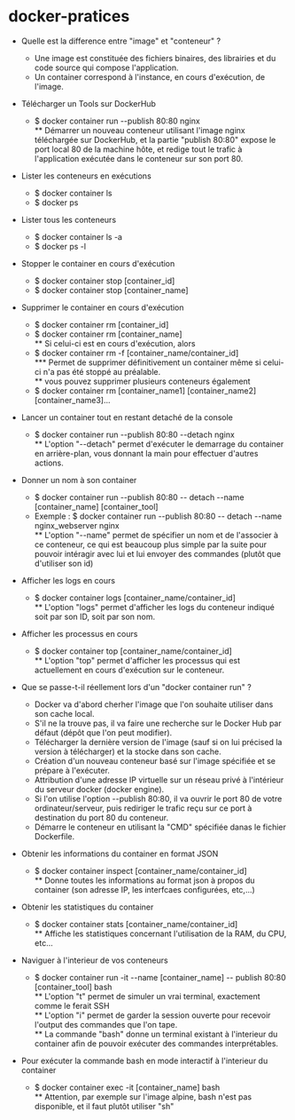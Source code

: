 # docker-pratices

* Quelle est la difference entre "image" et "conteneur" ?
  - Une image est constituée des fichiers binaires, des librairies et du code source qui compose l'application.
  - Un container correspond à l'instance, en cours d'exécution, de l'image.

* Télécharger un Tools sur DockerHub
  - $ docker container run --publish 80:80 nginx <br>
  ** Démarrer un nouveau conteneur utilisant l'image nginx téléchargée sur DockerHub, et la partie "publish 80:80" expose le port local 80 de la machine hôte, et redige tout le trafic à l'application exécutée dans le conteneur sur son port 80.

* Lister les conteneurs en exécutions
  - $ docker container ls
  - $ docker ps
* Lister tous les conteneurs
  - $ docker container ls -a 
  - $ docker ps -l

* Stopper le container en cours d'exécution
  - $ docker container stop [container_id]
  - $ docker container stop [container_name]

* Supprimer le container en cours d'exécution
  - $ docker container rm [container_id]
  - $ docker container rm [container_name] <br>
  ** Si celui-ci est en cours d'exécution, alors
  - $ docker container rm -f [container_name/container_id] <br>
    *** Permet de supprimer définitivement un container même si celui-ci n'a pas été stoppé au préalable.<br>
  ** vous pouvez supprimer plusieurs conteneurs également
  - $ docker container rm [container_name1] [container_name2] [container_name3]...

* Lancer un container tout en restant detaché de la console
  - $ docker container run --publish 80:80 --detach nginx <br>
  ** L'option "--detach" permet d'exécuter le demarrage du container en arrière-plan, vous donnant la main pour effectuer d'autres actions.

* Donner un nom à son container
  - $ docker container run --publish 80:80 -- detach --name [container_name] [container_tool]
  - Exemple : $ docker container run --publish 80:80 -- detach --name nginx_webserver nginx <br>
  ** L'option "--name" permet de spécifier un nom et de l'associer à ce conteneur, ce qui est beaucoup plus simple par la suite pour pouvoir intéragir avec lui et lui envoyer des commandes (plutôt que d'utiliser son id)
  
* Afficher les logs en cours
  - $ docker container logs [container_name/container_id] <br>
  ** L'option "logs" permet d'afficher les logs du conteneur indiqué soit par son ID, soit par son nom.
  
* Afficher les processus en cours
  - $ docker container top [container_name/container_id] <br>
  ** L'option "top" permet d'afficher les processus qui est actuellement en cours d'exécution sur le conteneur.
  
* Que se passe-t-il réellement lors d'un "docker container run" ?
  - Docker va d'abord cherher l'image que l'on souhaite utiliser dans son cache local.
  - S'il ne la trouve pas, il va faire une recherche sur le Docker Hub par défaut (dépôt que l'on peut modifier).
  - Télécharger la dernière version de l'image (sauf si on lui précised la version à télécharger) et la stocke dans son cache.
  - Création d'un nouveau conteneur basé sur l'image spécifiée et se prépare à l'exécuter.
  - Attribution d'une adresse IP virtuelle sur un réseau privé à l'intérieur du serveur docker (docker engine).
  - Si l'on utilise l'option --publish 80:80, il va ouvrir le port 80  de votre ordinateur/serveur, puis rediriger le trafic reçu sur ce port à destination du port 80 du conteneur.
  - Démarre le conteneur en utilisant la "CMD" spécifiée danas le fichier Dockerfile.

* Obtenir les informations du container en format JSON
  - $ docker container inspect [container_name/container_id] <br>
  ** Donne toutes les informations au format json à propos du container (son adresse IP, les interfcaes configurées, etc,...)
  
* Obtenir les statistiques du container
  - $ docker container stats [container_name/container_id] <br>
  ** Affiche les statistiques concernant l'utilisation de la RAM, du CPU, etc...

* Naviguer à l'interieur de vos conteneurs
  - $ docker container run -it --name [container_name] -- publish 80:80 [container_tool] bash <br>
  ** L'option "t" permet de simuler un vrai terminal, exactement comme le ferait SSH <br>
  ** L'option "i" permet de garder la session ouverte pour recevoir l'output des commandes que l'on tape. <br>
  ** La commande "bash" donne un terminal existant à l'interieur du container afin de pouvoir exécuter des commandes interprétables.<br>
  
* Pour exécuter la commande bash en mode interactif à l'interieur du container
  - $ docker container exec -it [container_name] bash <br>
  ** Attention, par exemple sur l'image alpine, bash n'est pas disponible, et il faut plutôt utiliser "sh"
  
